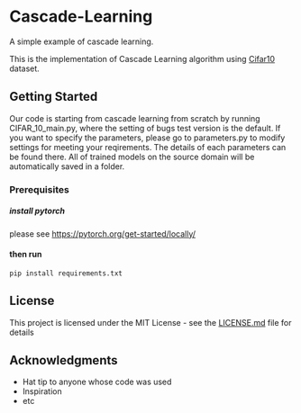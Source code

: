 # Cascade-Learning
A simple example of cascade learning. 

This is the implementation of Cascade Learning algorithm using [Cifar10](https://www.cs.toronto.edu/~kriz/cifar.html) dataset.

## Getting Started
Our code is starting from cascade learning from scratch by running CIFAR_10_main.py, where the setting of bugs test version is the default. If you want to specify the parameters, please go to parameters.py to modify settings for meeting your reqirements. The details of each parameters can be found there.
All of trained models on the source domain will be automatically saved in a folder.

### Prerequisites

##### install pytorch
please see https://pytorch.org/get-started/locally/
#### then run
```
pip install requirements.txt
```

## License

This project is licensed under the MIT License - see the [LICENSE.md](LICENSE.md) file for details

## Acknowledgments

* Hat tip to anyone whose code was used
* Inspiration
* etc
